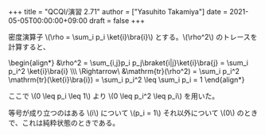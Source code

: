 +++
title = "QCQI/演習 2.71"
author = ["Yasuhito Takamiya"]
date = 2021-05-05T00:00:00+09:00
draft = false
+++

密度演算子 \\(\rho = \sum\_i p\_i \ket{i}\bra{i}\\) とする。\\(\rho^2\\) のトレースを計算すると、

\begin{align\*}
&\rho^2 = \sum\_{i,j}p\_i p\_j\braket{i|j}\ket{i}\bra{j} = \sum\_i p\_i^2 \ket{i}\bra{i} \\\\\\
\Rightarrow\ &\mathrm{tr}(\rho^2) = \sum\_i p\_i^2 \mathrm{tr}(\ket{i}\bra{i}) = \sum\_i p\_i^2 \leq \sum\_i p\_i = 1
\end{align\*}

ここで \\(0 \leq p\_i \leq 1\\) より \\(0 \leq p\_i^2 \leq p\_i\\) を用いた。

等号が成り立つのはある \\(i\\) について \\(p\_i = 1\\) それ以外について \\(0\\) のときで、これは純粋状態のときである。
